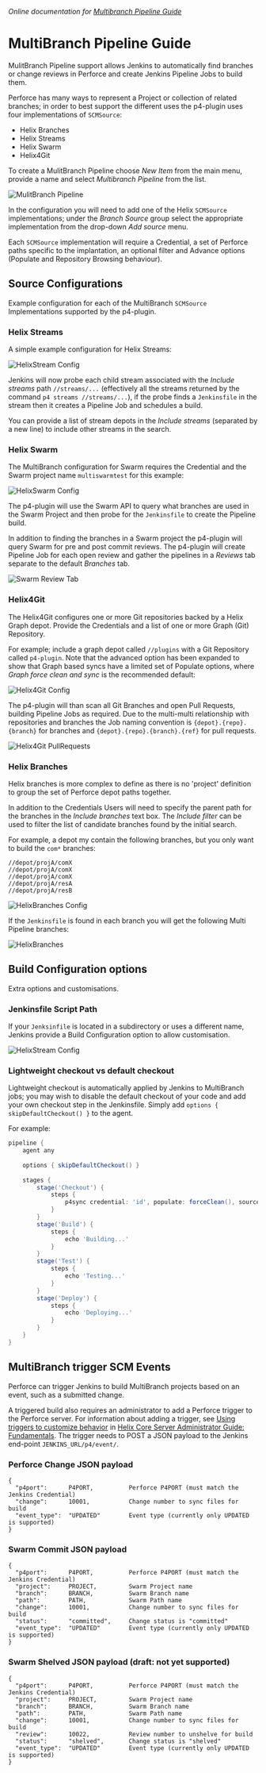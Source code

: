 _Online documentation for [Multibranch Pipeline Guide](https://www.perforce.com/manuals/jenkins/Content/P4Jenkins/multibranch-pipeline-setup.html)_

# MultiBranch Pipeline Guide

MulitBranch Pipeline support allows Jenkins to automatically find branches or change reviews in Perforce and create 
Jenkins Pipeline Jobs to build them.

Perforce has many ways to represent a Project or collection of related branches; in order to best support the 
different uses the p4-plugin uses four implementations of `SCMSource`:

 - Helix Branches
 - Helix Streams
 - Helix Swarm
 - Helix4Git
 
To create a MulitBranch Pipeline choose _New Item_ from the main menu, provide a name and select _Multibranch Pipeline_
from the list.

![MulitBranch Pipeline](images/mulitItem.png)

In the configuration you will need to add one of the Helix `SCMSource` implementations; under the _Branch Source_ group
select the appropriate implementation from the drop-down _Add source_ menu.

Each `SCMSource` implementation will require a Credential, a set of Perforce paths specific to the implantation, an
optional filter and Advance options (Populate and Repository Browsing behaviour).  

## Source Configurations

Example configuration for each of the MultiBranch `SCMSource` Implementations supported by the p4-plugin.

### Helix Streams

A simple example configuration for Helix Streams:

![HelixStream Config](images/helixStreamConfig.png)

Jenkins will now probe each child stream associated with the _Include streams_ path `//streams/...` 
(effectively all the streams returned by the command `p4 streams //streams/...`), if the probe finds a `Jenkinsfile` 
in the stream then it creates a Pipeline Job and schedules a build.

You can provide a list of stream depots in the _Include streams_ (separated by a new line) to include other streams in
the search.

### Helix Swarm

The MultiBranch configuration for Swarm requires the Credential and the Swarm project name `multiswarmtest` for this
example:

![HelixSwarm Config](images/helixSwarm.png)

The p4-plugin will use the Swarm API to query what branches are used in the Swarm Project and then probe for the 
`Jenkinsfile` to create the Pipeline build.  

In addition to finding the branches in a Swarm project the p4-plugin will query Swarm for pre and post commit reviews.
The p4-plugin will create Pipeline Job for each open review and gather the pipelines in a _Reviews_ tab separate to
the default _Branches_ tab.

![Swarm Review Tab](images/swarmReview.png)

### Helix4Git

The Helix4Git configures one or more Git repositories backed by a Helix Graph depot.  Provide the Credentials and a
list of one or more Graph (Git) Repository.  

For example; include a graph depot called `//plugins` with a Git Repository called `p4-plugin`. Note that the advanced
option has been expanded to show that Graph based syncs have a limited set of Populate options, where 
_Graph force clean and sync_ is the recommended default:

![Helix4Git Config](images/helix4git.png)

The p4-plugin will than scan all Git Branches and open Pull Requests,
building Pipeline Jobs as required.  Due to the multi-multi relationship with repositories and branches the Job naming 
convention is `{depot}.{repo}.{branch}` for branches and `{depot}.{repo}.{branch}.{ref}` for pull requests.

![Helix4Git PullRequests](images/helix4gitPR.png)

### Helix Branches

Helix branches is more complex to define as there is no 'project' definition to group the set of Perforce depot paths
together.  

In addition to the Credentials Users will need to specify the parent path for the branches in the
_Include branches_ text box. The _Include filter_ can be used to filter the list of candidate branches found by the
initial search.

For example, a depot my contain the following branches, but you only want to build the `com*` branches:

```
//depot/projA/comX
//depot/projA/comX
//depot/projA/comX
//depot/projA/resA
//depot/projA/resB
```

![HelixBranches Config](images/helixBranchesConfig.png)

If the `Jenkinsfile` is found in each branch you will get the following Multi Pipeline branches:
 
![HelixBranches](images/helixBranches.png)

## Build Configuration options

Extra options and customisations.

### Jenkinsfile Script Path

If your `Jenksinfile` is located in a subdirectory or uses a different name, Jenkins provide a Build Configuration
option to allow customisation.

![HelixStream Config](images/scriptPath.png)

### Lightweight checkout vs default checkout

Lightweight checkout is automatically applied by Jenkins to MultiBranch jobs; you may wish to disable the default checkout of your code
and add your own checkout step in the Jenkinsfile.  Simply add `options { skipDefaultCheckout() }` to the agent.  

For example:

```groovy
pipeline {
    agent any
    
    options { skipDefaultCheckout() }
    
    stages {
        stage('Checkout') {
            steps {
                p4sync credential: 'id', populate: forceClean(), source: streamSource('//stream/main')
            }
        }
        stage('Build') {
            steps {
                echo 'Building...'
            }
        }
        stage('Test') {
            steps {
                echo 'Testing...'
            }
        }
        stage('Deploy') {
            steps {
                echo 'Deploying...'
            }
        }
    }
}
```

## MultiBranch trigger SCM Events

Perforce can trigger Jenkins to build MultiBranch projects based on an event, such as a submitted change. 
 
A triggered build also requires an administrator to add a Perforce trigger to the Perforce server. For information about adding a trigger, see [Using triggers to customize behavior](https://www.perforce.com/perforce/doc.current/manuals/p4sag/chapter.scripting.html) in [Helix Core Server Administrator Guide: Fundamentals](https://www.perforce.com/perforce/doc.current/manuals/p4sag/index.html#P4SAG/about.html).
The trigger needs to POST a JSON payload to the Jenkins end-point  `JENKINS_URL/p4/event/`. 

### Perforce Change JSON payload

```
{
  "p4port":      P4PORT,          Perforce P4PORT (must match the Jenkins Credential)
  "change":      10001,           Change number to sync files for build
  "event_type":  "UPDATED"        Event type (currently only UPDATED is supported)
}
```

### Swarm Commit JSON payload

```
{
  "p4port":      P4PORT,          Perforce P4PORT (must match the Jenkins Credential)
  "project":     PROJECT,         Swarm Project name
  "branch":      BRANCH,          Swarm Branch name
  "path":        PATH,            Swarm Path name
  "change":      10001,           Change number to sync files for build
  "status":      "committed",     Change status is "committed"
  "event_type":  "UPDATED"        Event type (currently only UPDATED is supported)
}
```

### Swarm Shelved JSON payload (draft: not yet supported)

```
{
  "p4port":      P4PORT,          Perforce P4PORT (must match the Jenkins Credential)
  "project":     PROJECT,         Swarm Project name
  "branch":      BRANCH,          Swarm Branch name
  "path":        PATH,            Swarm Path name
  "change":      10001,           Change number to sync files for build
  "review":      10022,           Review number to unshelve for build
  "status":      "shelved",       Change status is "shelved"
  "event_type":  "UPDATED"        Event type (currently only UPDATED is supported)
}
```
